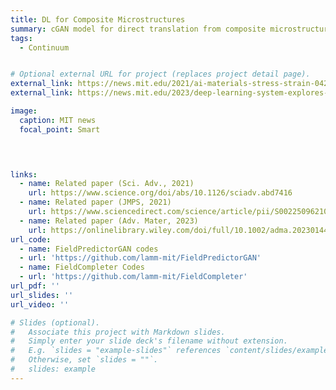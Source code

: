 ```yaml
---
title: DL for Composite Microstructures 
summary: cGAN model for direct translation from composite microstructures to strain/stress fields, serving as an alternative to conventional numerical simulations such as FEM. 
tags:
  - Continuum


# Optional external URL for project (replaces project detail page).
external_link: https://news.mit.edu/2021/ai-materials-stress-strain-0422
external_link: https://news.mit.edu/2023/deep-learning-system-explores-interiors-0428

image:
  caption: MIT news
  focal_point: Smart
  



links:
  - name: Related paper (Sci. Adv., 2021)
    url: https://www.science.org/doi/abs/10.1126/sciadv.abd7416
  - name: Related paper (JMPS, 2021)
    url: https://www.sciencedirect.com/science/article/pii/S0022509621001721
  - name: Related paper (Adv. Mater, 2023)
    url: https://onlinelibrary.wiley.com/doi/full/10.1002/adma.202301449
url_code:
  - name: FieldPredictorGAN codes
  - url: 'https://github.com/lamm-mit/FieldPredictorGAN'
  - name: FieldCompleter Codes
  - url: 'https://github.com/lamm-mit/FieldCompleter'
url_pdf: ''
url_slides: ''
url_video: ''

# Slides (optional).
#   Associate this project with Markdown slides.
#   Simply enter your slide deck's filename without extension.
#   E.g. `slides = "example-slides"` references `content/slides/example-slides.md`.
#   Otherwise, set `slides = ""`.
#   slides: example
---
```



